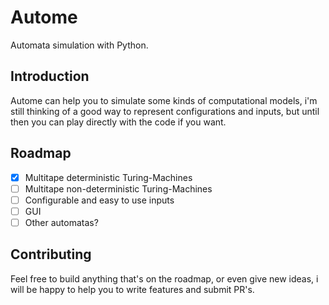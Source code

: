 # Autome

Automata simulation with Python.

## Introduction

Autome can help you to simulate some kinds of computational models, i'm still thinking of a good way to represent configurations and inputs, but until then you can play directly with the code if you want.

## Roadmap

- [X] Multitape deterministic Turing-Machines
- [ ] Multitape non-deterministic Turing-Machines
- [ ] Configurable and easy to use inputs
- [ ] GUI
- [ ] Other automatas?

## Contributing

Feel free to build anything that's on the roadmap, or even give new ideas, i will be happy to help you to write features and submit PR's.